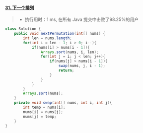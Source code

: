 #### [31. 下一个排列](https://leetcode-cn.com/problems/next-permutation/)

> - 执行用时：1 ms, 在所有 Java 提交中击败了98.25%的用户

```java
class Solution {
    public void nextPermutation(int[] nums) {
        int len = nums.length;
        for(int i = len - 1; i > 0; i--){
            if(nums[i] > nums[i - 1]){
                Arrays.sort(nums, i, len);
                for(int j = i; j < len; j++){
                    if(nums[j] > nums[i - 1]){
                        swap(nums, j, i - 1);
                        return;
                    }
                }
            }
        }
        Arrays.sort(nums);
    }
    private void swap(int[] nums, int i, int j){
        int temp = nums[i];
        nums[i] = nums[j];
        nums[j] = temp;
    }
}
```

